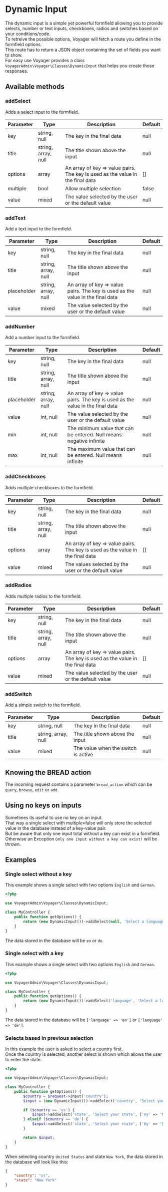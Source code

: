 # Dynamic Input

The dynamic input is a simple yet powerful formfield allowing you to provide selects, number or text inputs, checkboxes, radios and switches based on your conditions/code.  
To retreive the possible options, Voyager will fetch a route you define in the formfield options.  
This route has to return a JSON object containing the set of fields you want to show.  
For easy use Voyager provides a class `VoyagerAdmin\Voyager\Classes\DynamicInput` that helps you create those responses.

## Available methods

### addSelect

Adds a select input to the formfield.  

| Parameter | Type                | Description                                                                    | Default |
|-----------|---------------------|--------------------------------------------------------------------------------|---------|
| key       | string, null        | The key in the final data                                                      | null    |
| title     | string, array, null | The title shown above the input                                                | null    |
| options   | array               | An array of key => value pairs. The key is used as the value in the final data | []      |
| multiple  | bool                | Allow multiple selection                                                       | false   |
| value     | mixed               | The value selected by the user or the default value                            | null    |

### addText

Add a text input to the formfield.

| Parameter   | Type                | Description                                                                    | Default |
|-------------|---------------------|--------------------------------------------------------------------------------|---------|
| key         | string, null        | The key in the final data                                                      | null    |
| title       | string, array, null | The title shown above the input                                                | null    |
| placeholder | string, array, null | An array of key => value pairs. The key is used as the value in the final data | null    |
| value       | mixed               | The value selected by the user or the default value                            | null    |

### addNumber

Add a number input to the formfield.

| Parameter   | Type                | Description                                                                    | Default |
|-------------|---------------------|--------------------------------------------------------------------------------|---------|
| key         | string, null        | The key in the final data                                                      | null    |
| title       | string, array, null | The title shown above the input                                                | null    |
| placeholder | string, array, null | An array of key => value pairs. The key is used as the value in the final data | null    |
| value       | int, null           | The value selected by the user or the default value                            | null    |
| min         | int, null           | The minimum value that can be entered. Null means negative infinite            | null    |
| max         | int, null           | The maximum value that can be entered. Null means infinite                     | null    |

### addCheckboxes

Adds multiple checkboxes to the formfield.  

| Parameter | Type                | Description                                                                    | Default |
|-----------|---------------------|--------------------------------------------------------------------------------|---------|
| key       | string, null        | The key in the final data                                                      | null    |
| title     | string, array, null | The title shown above the input                                                | null    |
| options   | array               | An array of key => value pairs. The key is used as the value in the final data | []      |
| value     | mixed               | The values selected by the user or the default value                           | null    |

### addRadios

Adds multiple radios to the formfield.  

| Parameter | Type                | Description                                                                    | Default |
|-----------|---------------------|--------------------------------------------------------------------------------|---------|
| key       | string, null        | The key in the final data                                                      | null    |
| title     | string, array, null | The title shown above the input                                                | null    |
| options   | array               | An array of key => value pairs. The key is used as the value in the final data | []      |
| value     | mixed               | The value selected by the user or the default value                            | null    |

### addSwitch

Add a simple switch to the formfield.

| Parameter   | Type                | Description                                                                    | Default |
|-------------|---------------------|--------------------------------------------------------------------------------|---------|
| key         | string, null        | The key in the final data                                                      | null    |
| title       | string, array, null | The title shown above the input                                                | null    |
| value       | mixed               | The value when the switch is active                                            | null    |

## Knowing the BREAD action

The incoming request contains a parameter `bread_action` which can be `query`, `browse`, `edit` or `add`.


## Using no keys on inputs

Sometimes its useful to use no key on an input.  
That way a single select with multiple=false will only store the selected value in the database instead of a key-value pair.  
But be aware that only one input total without a key can exist in a formfield.  
Otherwise an Exception `Only one input without a key can exist!` will be thrown.

## Examples

### Single select without a key

This example shows a single select with two options `English` and `German`.

```php
<?php

use VoyagerAdmin\Voyager\Classes\DynamicInput;

class MyController {
    public function getOptions() {
        return (new DynamicInput())->addSelect(null, 'Select a language', ['en' => 'English', 'de' => 'German']);
    }
}
```

The data stored in the database will be `en` or `de`.

### Single select with a key

This example shows a single select with two options `English` and `German`.

```php
<?php

use VoyagerAdmin\Voyager\Classes\DynamicInput;

class MyController {
    public function getOptions() {
        return (new DynamicInput())->addSelect('language', 'Select a language', ['en' => 'English', 'de' => 'German']);
    }
}
```

The data stored in the database will be `['language' => 'en']` or `['language' => 'de']`.

### Selects based in previous selection

In this example the user is asked to select a country first.  
Once the country is selected, another select is shown which allows the user to enter the state.

```php
<?php

use VoyagerAdmin\Voyager\Classes\DynamicInput;

class MyController {
    public function getOptions() {
        $country = $request->input('country');
        $input = (new DynamicInput())->addSelect('country', 'Select your country', ['us' => 'United States', 'de' => 'Germany']);

        if ($country == 'us') {
            $input->addSelect('state', 'Select your state', ['ny' => 'New York', 'wt' => 'Washington', /* ... */]);
        } elseif ($country == 'de') {
            $input->addSelect('state', 'Select your state', ['by' => 'Bavaria', 'ber' => 'Berlin', /* ... */]);
        }

        return $input;
    }
}
```

When selecting country `United States` and state `New York`, the data stored in the database will look like this:  
```json
{
    "country": "us",
    "state": "New York"
}
```